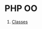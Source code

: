 # PHP OO

1. [Classes](https://github.com/agenciasys/as-capacita/blob/master/PHP-OO/Classes.md#classes)
